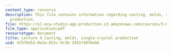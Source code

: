 ```yaml
---
content_type: resource
description: This file contains information regarding casting, molds, single-crystal
  production.
file: https://ol-ocw-studio-app-production.s3.amazonaws.com/courses/3-044-materials-processing-spring-2013/47576d530e3a052c0c3b2451f4076eb6_MIT3_044S13_Lec09.pdf
file_type: application/pdf
resourcetype: Document
title: Lecture 9 Casting, molds, single-crystal production
uid: 47576d53-0e3a-052c-0c3b-2451f4076eb6
---
```

